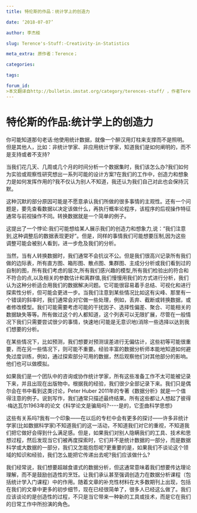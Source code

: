 ```yaml
---
title: 特伦斯的作品：统计学上的创造力

date: ‘2018-07-07’

author: 李杰桠

slug: Terence's-Stuff:-Creativity-in-Statistics

meta_extra: 原作者：Terence；

categories:

tags:

forum_id:
>本文翻译自http://bulletin.imstat.org/category/terences-stuff/ ，作者Terence。本文已获得原作者授权。
---
```



# 特伦斯的作品:统计学上的创造力

你可能知道那句老话:他使用统计数据，就像一个醉汉用灯柱来支撑而不是照明。但是其他人，比如：非统计学家、非应用统计学家，知道我们是如何阐明的，而不是支持或者不支持?

当我们花几天、几周或几个月的时间分析一个数据集时，我们该怎么办?我们如何为实验或观察性研究想出一系列可能的设计方案?在我们的工作中，创造力和想象力是如何发挥作用的?我不仅认为别人不知道，我还认为我们自己对此也会保持沉默。

这种沉默的部分原因可能是不愿意承认我们所做的很多事情的主观性。还有一个问题是，要先查看数据以决定该做什么，再执行概率论程序，该程序的后视操作特征通常与前视操作不同。转换数据就是一个简单的例子。

这提出了一个悖论:我们可能想给某人展示我们的创造力和想象力,说：“我们注意到,这种调整后的数据表现更好”。但是，同样的事情我们可能想要压制,因为这些调整可能会被别人看到，进一步危及我们的分析。

当然，当有人转换数据时，我们通常不会抗议不公。但是我们很高兴记录所有我们做的边际表，所有直方图、箱形图、散点图、集群图、主成分分析或我们看到过的自制的图，所有我们考虑的层次,所有我们感兴趣的模型,所有我们检验出的符合和不符合的点,以及相关的参数估计和离群值,我们慢慢用我们的方式进行分析，我们认为这种分析适合用我们的数据解决问题。它可能很容易着手总结、可视化和进行探索性分析，但可能会更进一步。当我们注意到某些情况比如这有尖峰、那里有一个错误的斜率时，我们通常会对它做一些处理，例如，丢弃、截断或转换数据，或者修改模型。我们可能需要考虑可能的干扰因子、选择性偏差、聚合、可能相关的数据缺失等等。所有做过这个的人都知道，这个列表可以无限扩展，尽管在一般情况下我们只需要尝试很少的事情，快速地(可能是无意识地)消除一些选择以达到我们想要的分析。

在某些情况下，比如预测，我们想要对预测误差进行无偏估计，这些初等可能很重要，而在另一些情况下，则可能不重要。经验丰富的数据分析师本能地知道如何避免过度训练，例如，通过探索部分可用的数据，然后观察他们对其他部分的影响。他们也可以做模拟。

如果我们是一个团队中的咨询或协作统计学家，所有这些准备工作不太可能被记录下来，并且出现在出版物中。根据我的经验，我们很少全部记录下来。我们只是偶尔会在书中看到这类讨论，Peter Huber 2011年的专著《数据分析》就是一个值得注意的例子。说到写作，我们通常只描述最终结果。所有这些都让人想起了彼得·梅达瓦尔1963年的论文《科学论文是骗局吗?----是的，它歪曲科学思想》

这些有关系吗?我有一个印象——在以后的专栏中会有更多的探讨——许多非统计学家(比如数据科学家)不知道我们的这一活动，不知道我们对它的重视，不知道我们把它做好会得到什么满足感。但是，如果我们对别人隐瞒我们的工具、技术和思想过程，然后发现当它们被再度探索时，它们并不是统计数据的一部分，而是数据科学或大数据的一部分，我们又怎能抱怨呢?更重要的是，如果我们不谈论这个领域的知识和经验，我们怎么能把它传递出去呢?我们应该做什么?

我们经常说，我们想要超越食谱式的数据分析，但这通常意味着我们想要传达理论理解，而不是鼓励创造性的烹饪。让我们承认甚至强调创造力在数据分析课程（包括统计学入门课程）中的作用。随着文章的补充性材料在大多数期刊上出现，包括在我们的文章中更多的初步细节，现在已经很简单了，很多人已经这么做了。我们应该谈论的是创造性的过程，不只是当它带来一种新的工具或技术，而是它在我们的日常工作中所扮演的角色。
